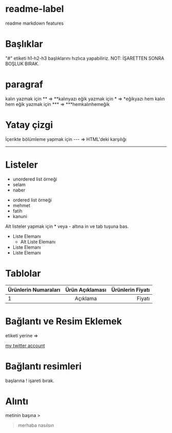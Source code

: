 # readme-label
readme markdown features

# Başlıklar

"#" etiketi h1-h2-h3 başlıklarını hızlıca yapabiliriz. NOT: İŞARETTEN SONRA BOŞLUK BIRAK.

 # paragraf
 
 kalın yazmak için ** => **kalınyazı
 eğik yazmak için *  => *eğikyazı
 hem kalın hem eğik yazmak için *** =>  ***hemkalınhemeğik
 
 # Yatay çizgi
 
İçerikte bölümleme yapmak için --- => HTML'deki karşılığı <hr>

# Listeler

 - unordered list örneği
 - selam 
 - naber


 * ordered list örneği
 * mehmet
 * fatih
 * kanuni

Alt listeler yapmak için * veya - altına in ve tab tuşuna bas.

* Liste Elemanı
  *   Alt Liste Elemanı
*   Liste Elemanı
*   Liste Elemanı


# Tablolar

| Ürünlerin Numaraları| Ürün Açıklaması| Ürünlerin Fiyatı|
| :--- | :---: | ---: |
| 1 | Açıklama | Fiyatı |

# Bağlantı ve Resim Eklemek
<a> etiketi yerine => []()
 
 [my twitter account](https://twitter.com/arjinalbay)
 
 # Bağlantı resimleri
 
  başlarına ! işareti bırak. ![]() 
 
  # Alıntı
 
 metinin başına > 
 
 > merhaba nasılsın 
